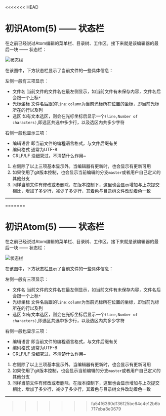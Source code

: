 <<<<<<< HEAD
# 初识Atom(5) —— 状态栏

在之前已经说过Atom编辑的菜单栏、目录树、工作区。接下来就是该编辑器的最后一块 —— 状态栏：

![][1]

在该图中，下方状态栏显示了当前文件的一些具体信息：

左侧一般有三项显示：

* 文件名 当前文件的文件名在最左侧显示，如当前文件有未保存内容，文件名后会跟一个上标`*`
* 光标坐标 文件名后跟的`line:column`为当前光标所在位置的坐标，即当前光标所在的行以及列
* 选区 如有文本选区，则会在光标坐标后显示一个`(line,Number of characters)`,即选区共选中多少行，以及选区内共多少字符

右侧一般也显示三项：

* 编辑语言 即当前文件的编程语言格式，与文件后缀有关
* 编码格式 通常为UTF-8
* CRLF/LF 没细究过，不清楚什么作用~

1. 右侧除了以上三项基本显示外，当编辑器有更新时，也会显示有更新可用
2. 如果使用了git版本控制，也会显示当前编辑的分支`master`或者用户自己定义的其他分支
3. 同样当前文件有修改或者删除，在版本控制下，这里也会显示增加与上次提交相比，增加了多少行，减少了多少行，其着色与目录树文件改动着色一致


***

[1]:https://github.com/kaivin/atom/raw/master/images/statusBar/status.png "状态栏"
=======
# 初识Atom(5) —— 状态栏

在之前已经说过Atom编辑的菜单栏、目录树、工作区。接下来就是该编辑器的最后一块 —— 状态栏：

![][1]

在该图中，下方状态栏显示了当前文件的一些具体信息：

左侧一般有三项显示：

* 文件名 当前文件的文件名在最左侧显示，如当前文件有未保存内容，文件名后会跟一个上标`*`
* 光标坐标 文件名后跟的`line:column`为当前光标所在位置的坐标，即当前光标所在的行以及列
* 选区 如有文本选区，则会在光标坐标后显示一个`(line,Number of characters)`,即选区共选中多少行，以及选区内共多少字符

右侧一般也显示三项：

* 编辑语言 即当前文件的编程语言格式，与文件后缀有关
* 编码格式 通常为UTF-8
* CRLF/LF 没细究过，不清楚什么作用~

1. 右侧除了以上三项基本显示外，当编辑器有更新时，也会显示有更新可用
2. 如果使用了git版本控制，也会显示当前编辑的分支`master`或者用户自己定义的其他分支
3. 同样当前文件有修改或者删除，在版本控制下，这里也会显示增加与上次提交相比，增加了多少行，减少了多少行，其着色与目录树文件改动着色一致


***

[1]:https://github.com/kaivin/atom/raw/master/images/statusBar/status.png "状态栏"
>>>>>>> fa54f6360d136f25be64c4e12b6b717eba8e0679
